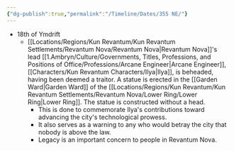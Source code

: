 ```yaml
---
{"dg-publish":true,"permalink":"/Timeline/Dates/355 NE/"}
---
```


- 18th of Ymdrift
	- [[Locations/Regions/Kun Revantum/Kun Revantum Settlements/Revantum Nova/Revantum Nova\|Revantum Nova]]'s lead [[1.Ambryn/Culture/Governments, Titles, Professions, and Positions of Office/Professions/Arcane Engineer\|Arcane Engineer]], [[Characters/Kun Revantum Characters/Ilya\|Ilya]], is beheaded, having been deemed a traitor. A statue is erected in the [[Garden Ward\|Garden Ward]] of the [[Locations/Regions/Kun Revantum/Kun Revantum Settlements/Revantum Nova/Lower Ring/Lower Ring\|Lower Ring]]. The statue is constructed without a head.
		- This is done to commemorate Ilya's contributions toward advancing the city's technological prowess.
		- It also serves as a warning to any who would betray the city that nobody is above the law.
		- Legacy is an important concern to people in Revantum Nova.
		